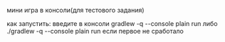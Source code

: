 мини игра в консоли(для тестового задания)

как запустить:
введите в консоли
gradlew -q --console plain run
либо
./gradlew -q --console plain run
если первое не сработало